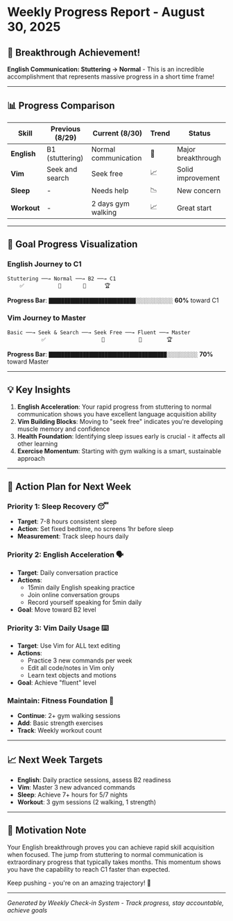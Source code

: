 # Weekly Progress Report - August 30, 2025

## 🚀 Breakthrough Achievement!
**English Communication: Stuttering → Normal** - This is an incredible accomplishment that represents massive progress in a short time frame!

---

## 📊 Progress Comparison

| Skill | Previous (8/29) | Current (8/30) | Trend | Status |
|-------|----------------|----------------|--------|---------|
| **English** | B1 (stuttering) | Normal communication | 🚀 | Major breakthrough |
| **Vim** | Seek and search | Seek free | 📈 | Solid improvement |
| **Sleep** | - | Needs help | 📉 | New concern |
| **Workout** | - | 2 days gym walking | 📈 | Great start |

---

## 🎯 Goal Progress Visualization

### English Journey to C1
```
Stuttering ──→ Normal ──→ B2 ──→ C1
    ✅           📍       🎯      🏆
```
**Progress Bar**: `████████████████████████████░░░░░░░░░░░░` **60%** toward C1

### Vim Journey to Master  
```
Basic ──→ Seek & Search ──→ Seek Free ──→ Fluent ──→ Master
           ✅                  📍           🎯        🏆
```
**Progress Bar**: `██████████████████████████████████████░░░░░░░░░░` **70%** toward Master

---

## 💡 Key Insights

1. **English Acceleration**: Your rapid progress from stuttering to normal communication shows you have excellent language acquisition ability
2. **Vim Building Blocks**: Moving to "seek free" indicates you're developing muscle memory and confidence
3. **Health Foundation**: Identifying sleep issues early is crucial - it affects all other learning
4. **Exercise Momentum**: Starting with gym walking is a smart, sustainable approach

---

## 🚀 Action Plan for Next Week

### Priority 1: Sleep Recovery 😴
- **Target**: 7-8 hours consistent sleep
- **Action**: Set fixed bedtime, no screens 1hr before sleep
- **Measurement**: Track sleep hours daily

### Priority 2: English Acceleration 🗣️
- **Target**: Daily conversation practice 
- **Actions**: 
  - 15min daily English speaking practice
  - Join online conversation groups
  - Record yourself speaking for 5min daily
- **Goal**: Move toward B2 level

### Priority 3: Vim Daily Usage ⌨️
- **Target**: Use Vim for ALL text editing
- **Actions**:
  - Practice 3 new commands per week
  - Edit all code/notes in Vim only
  - Learn text objects and motions
- **Goal**: Achieve "fluent" level

### Maintain: Fitness Foundation 💪
- **Continue**: 2+ gym walking sessions
- **Add**: Basic strength exercises
- **Track**: Weekly workout count

---

## 📈 Next Week Targets

- **English**: Daily practice sessions, assess B2 readiness
- **Vim**: Master 3 new advanced commands
- **Sleep**: Achieve 7+ hours for 5/7 nights  
- **Workout**: 3 gym sessions (2 walking, 1 strength)

---

## 🌟 Motivation Note

Your English breakthrough proves you can achieve rapid skill acquisition when focused. The jump from stuttering to normal communication is extraordinary progress that typically takes months. This momentum shows you have the capability to reach C1 faster than expected.

Keep pushing - you're on an amazing trajectory! 🚀

---
*Generated by Weekly Check-in System - Track progress, stay accountable, achieve goals*